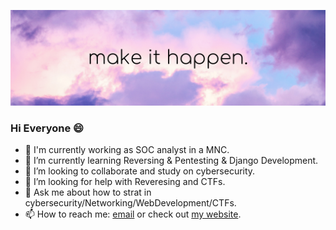 ![banner](https://github.com/Sheri98/Sheri98/blob/master/make%20it%20happen.png)

### Hi Everyone :smile:

- 🔭 I'm currently working as SOC analyst in a MNC.
- 🌱 I’m currently learning Reversing & Pentesting & Django Development. 
- 👯 I’m looking to collaborate and study on cybersecurity.
- 🤔 I’m looking for help with Reveresing and CTFs.
- 💬 Ask me about how to strat in cybersecurity/Networking/WebDevelopment/CTFs. 
- 📫 How to reach me: [email](mailto:shravankumarsheri39@protonmail.com) or check out [my website](https://sheri98.github.io).

